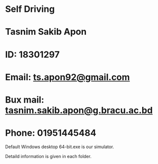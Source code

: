 # Self Driving

# Tasnim Sakib Apon

# ID: 18301297

# Email: ts.apon92@gmail.com

# Bux mail: tasnim.sakib.apon@g.bracu.ac.bd

# Phone: 01951445484





Default Windows desktop 64-bit.exe is our simulator. 


Detaild information is given in each folder.
